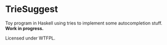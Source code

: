 TrieSuggest
===========

Toy program in Haskell using tries to implement some autocompletion stuff.
**Work in progress.**

Licensed under WTFPL.
